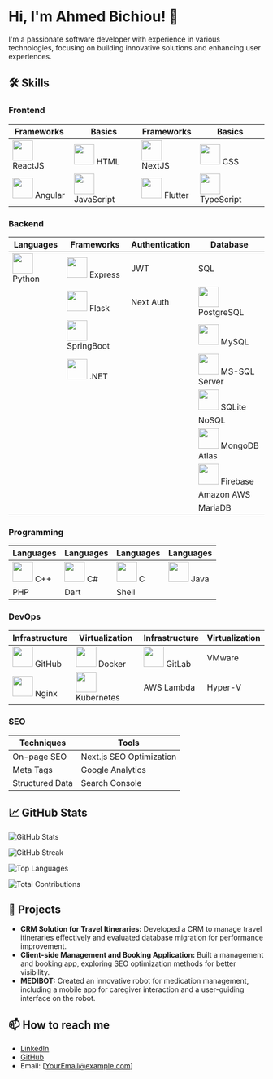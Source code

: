# Hi, I'm Ahmed Bichiou! 👋

I'm a passionate software developer with experience in various technologies, focusing on building innovative solutions and enhancing user experiences.


## 🛠️ Skills

### Frontend

| Frameworks  | Basics         | Frameworks   | Basics         |
|-------------|----------------|--------------|-----------------|
| <img src="https://cdn.jsdelivr.net/gh/devicons/devicon/icons/react/react-original.svg" width="40" height="40"/> ReactJS  | <img src="https://cdn.jsdelivr.net/gh/devicons/devicon/icons/html5/html5-original.svg" width="40" height="40"/> HTML      | <img src="https://cdn.jsdelivr.net/gh/devicons/devicon/icons/nextjs/nextjs-original.svg" width="40" height="40"/> NextJS | <img src="https://cdn.jsdelivr.net/gh/devicons/devicon/icons/css3/css3-original.svg" width="40" height="40"/> CSS        |
| <img src="https://cdn.jsdelivr.net/gh/devicons/devicon/icons/angularjs/angularjs-original.svg" width="40" height="40"/> Angular  | <img src="https://cdn.jsdelivr.net/gh/devicons/devicon/icons/javascript/javascript-original.svg" width="40" height="40"/> JavaScript | <img src="https://cdn.jsdelivr.net/gh/devicons/devicon/icons/flutter/flutter-original.svg" width="40" height="40"/> Flutter  | <img src="https://cdn.jsdelivr.net/gh/devicons/devicon/icons/typescript/typescript-original.svg" width="40" height="40"/> TypeScript |

### Backend

| Languages    | Frameworks      | Authentication  | Database      |
|--------------|-----------------|------------------|---------------|
| <img src="https://cdn.jsdelivr.net/gh/devicons/devicon/icons/python/python-original.svg" width="40" height="40"/> Python   | <img src="https://cdn.jsdelivr.net/gh/devicons/devicon/icons/nodejs/nodejs-original.svg" width="40" height="40"/> Express  | JWT              | SQL          |
|              | <img src="https://cdn.jsdelivr.net/gh/devicons/devicon/icons/flask/flask-original.svg" width="40" height="40"/> Flask    | Next Auth        | <img src="https://cdn.jsdelivr.net/gh/devicons/devicon/icons/postgresql/postgresql-original.svg" width="40" height="40"/> PostgreSQL |
|              | <img src="https://cdn.jsdelivr.net/gh/devicons/devicon/icons/spring/spring-original.svg" width="40" height="40"/> SpringBoot |                  | <img src="https://cdn.jsdelivr.net/gh/devicons/devicon/icons/mysql/mysql-original.svg" width="40" height="40"/> MySQL      |
|              | <img src="https://cdn.jsdelivr.net/gh/devicons/devicon/icons/dot-net/dot-net-original.svg" width="40" height="40"/> .NET    |                  | <img src="https://cdn.jsdelivr.net/gh/devicons/devicon/icons/microsoftsqlserver/microsoftsqlserver-plain.svg" width="40" height="40"/> MS-SQL Server |
|              |                 |                  | <img src="https://cdn.jsdelivr.net/gh/devicons/devicon/icons/sqlite/sqlite-original.svg" width="40" height="40"/> SQLite    |
|              |                 |                  | NoSQL          |
|              |                 |                  | <img src="https://cdn.jsdelivr.net/gh/devicons/devicon/icons/mongodb/mongodb-original.svg" width="40" height="40"/> MongoDB Atlas |
|              |                 |                  | <img src="https://cdn.jsdelivr.net/gh/devicons/devicon/icons/firebase/firebase-plain.svg" width="40" height="40"/> Firebase |
|              |                 |                  | Amazon AWS  |
|              |                 |                  | MariaDB        |

### Programming

| Languages          | Languages      | Languages       | Languages       |
|--------------------|----------------|------------------|------------------|
| <img src="https://cdn.jsdelivr.net/gh/devicons/devicon/icons/cplusplus/cplusplus-original.svg" width="40" height="40"/> C++      | <img src="https://cdn.jsdelivr.net/gh/devicons/devicon/icons/csharp/csharp-original.svg" width="40" height="40"/> C#        | <img src="https://cdn.jsdelivr.net/gh/devicons/devicon/icons/c/c-original.svg" width="40" height="40"/> C            | <img src="https://cdn.jsdelivr.net/gh/devicons/devicon/icons/java/java-original.svg" width="40" height="40"/> Java      |
| PHP                | Dart          | Shell            |                  |

### DevOps

| Infrastructure   | Virtualization   | Infrastructure  | Virtualization   |
|------------------|------------------|------------------|------------------|
| <img src="https://cdn.jsdelivr.net/gh/devicons/devicon/icons/github/github-original.svg" width="40" height="40"/> GitHub    | <img src="https://cdn.jsdelivr.net/gh/devicons/devicon/icons/docker/docker-original.svg" width="40" height="40"/> Docker    | <img src="https://cdn.jsdelivr.net/gh/devicons/devicon/icons/gitlab/gitlab-original.svg" width="40" height="40"/> GitLab    |  VMware    |
| <img src="https://cdn.jsdelivr.net/gh/devicons/devicon/icons/nginx/nginx-original.svg" width="40" height="40"/> Nginx      | <img src="https://cdn.jsdelivr.net/gh/devicons/devicon/icons/kubernetes/kubernetes-plain.svg" width="40" height="40"/> Kubernetes | AWS Lambda | Hyper-V        |

### SEO

| Techniques             | Tools                          |
|------------------------|--------------------------------|
| On-page SEO            | Next.js SEO Optimization      |
| Meta Tags              | Google Analytics              |
| Structured Data        | Search Console                |




## 📈 GitHub Stats
![GitHub Stats](https://github-readme-stats.vercel.app/api?username=ahmedbichiou&show_icons=true&theme=radical&count_private=true)

![GitHub Streak](https://github-readme-streak-stats.herokuapp.com/?user=ahmedbichiou&theme=radical)

![Top Languages](https://github-readme-stats.vercel.app/api/top-langs/?username=ahmedbichiou&layout=compact&theme=radical&langs_count=6)

![Total Contributions](https://github-readme-stats.vercel.app/api?username=ahmedbichiou&show_icons=true&hide=contribs,prs&theme=radical)

## 🚀 Projects
- **CRM Solution for Travel Itineraries:** Developed a CRM to manage travel itineraries effectively and evaluated database migration for performance improvement.
- **Client-side Management and Booking Application:** Built a management and booking app, exploring SEO optimization methods for better visibility.
- **MEDIBOT:** Created an innovative robot for medication management, including a mobile app for caregiver interaction and a user-guiding interface on the robot.

## 📫 How to reach me
- [LinkedIn](YourLinkedInProfile)
- [GitHub](https://github.com/ahmedbichiou)
- Email: [YourEmail@example.com]
